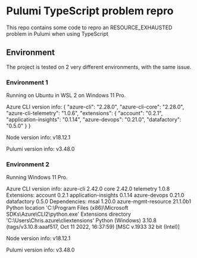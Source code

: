# Pulumi TypeScript problem repro

This repo contains some code to repro an RESOURCE_EXHAUSTED problem in Pulumi when using TypeScript

## Environment

The project is tested on 2 very different environments, with the same issue.

### Environment 1

Running on Ubuntu in WSL 2 on Windows 11 Pro.

Azure CLI version info:
{
  "azure-cli": "2.28.0",
  "azure-cli-core": "2.28.0",
  "azure-cli-telemetry": "1.0.6",
  "extensions": {
    "account": "0.2.1",
    "application-insights": "0.1.14",
    "azure-devops": "0.21.0",
    "datafactory": "0.5.0"
  }
}

Node version info: v18.12.1

Pulumi version info: v3.48.0

### Environment 2

Running Windows 11 Pro.

Azure CLI version info:
azure-cli                         2.42.0
core                              2.42.0
telemetry                          1.0.8
Extensions:
account                            0.2.1
application-insights              0.1.14
azure-devops                      0.21.0
datafactory                        0.5.0
Dependencies:
msal                              1.20.0
azure-mgmt-resource             21.1.0b1
Python location 'C:\Program Files (x86)\Microsoft SDKs\Azure\CLI2\python.exe'
Extensions directory 'C:\Users\Chris\.azure\cliextensions'
Python (Windows) 3.10.8 (tags/v3.10.8:aaaf517, Oct 11 2022, 16:37:59) [MSC v.1933 32 bit (Intel)]

Node version info: v18.12.1

Pulumi version info: v3.48.0

